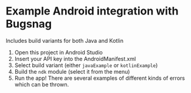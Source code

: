 # Example Android integration with Bugsnag

Includes build variants for both Java and Kotlin

1. Open this project in Android Studio
2. Insert your API key into the AndroidManifest.xml
3. Select build variant (either `javaExample` or `kotlinExample`)
4. Build the `ndk` module (select it from the menu)
5. Run the app! There are several examples of different kinds of errors which
   can be thrown.
